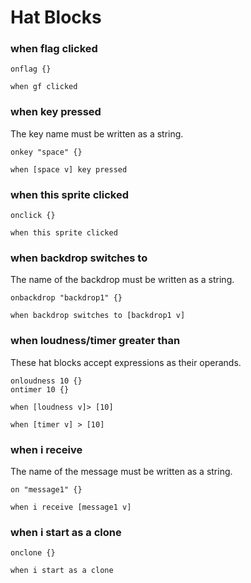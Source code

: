 # Hat Blocks

### when flag clicked

```goboscript
onflag {}
```

```blocks
when gf clicked
```

### when key pressed

The key name must be written as a string.

```goboscript
onkey "space" {}
```

```blocks
when [space v] key pressed
```

### when this sprite clicked

```goboscript
onclick {}
```

```blocks
when this sprite clicked
```

### when backdrop switches to

The name of the backdrop must be written as a string.

```goboscript
onbackdrop "backdrop1" {}
```

```blocks
when backdrop switches to [backdrop1 v]
```

### when loudness/timer greater than

These hat blocks accept expressions as their operands.

```goboscript
onloudness 10 {}
ontimer 10 {}
```

```blocks
when [loudness v]> [10]

when [timer v] > [10]
```

### when i receive

The name of the message must be written as a string.

```goboscript
on "message1" {}
```

```blocks
when i receive [message1 v]
```

### when i start as a clone

```goboscript
onclone {}
```

```blocks
when i start as a clone
```
